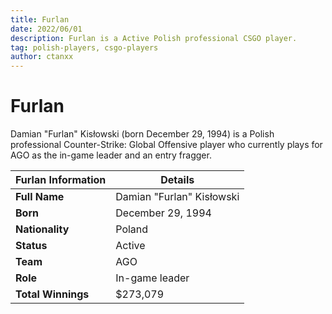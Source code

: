 ```yaml
---
title: Furlan
date: 2022/06/01
description: Furlan is a Active Polish professional CSGO player.
tag: polish-players, csgo-players
author: ctanxx
---
```


# Furlan

Damian "Furlan" Kisłowski (born December 29, 1994) is a Polish professional Counter-Strike: Global Offensive player who currently plays for AGO as the in-game leader and an entry fragger.

| **Furlan Information** | **Details**             |
| -------------------- | ------------------------- |
| **Full Name**        | Damian "Furlan" Kisłowski |
| **Born**             | December 29, 1994         |
| **Nationality**      | Poland                    |
| **Status**           | Active                    |
| **Team**             | AGO                       |
| **Role**             | In-game leader            |
| **Total Winnings**   | $273,079                  |